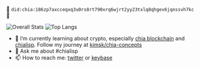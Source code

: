 🌱 `did:chia:186zp7axcceqxq3u0rs8rt790xrq6wjrt2yy23txlq8qhgev6jqnssvh7kc`🌱 

![Overall Stats](https://github-readme-stats.vercel.app/api?username=kimsk&count_private=true&show_icons=true&theme=vue-dark)
![Top Langs](https://github-readme-stats.vercel.app/api/top-langs/?username=kimsk&theme=vue-dark&layout=compact&langs_count=8&hide=javascript,html,css,jupyter%20notebook)

- 🌱 I’m currently learning about crypto, especially [chia blockchain](https://docs.chia.net/docs/01introduction/what-is-chia/) and [chialisp](https://chialisp.com/). Follow my journey at [kimsk/chia-concepts](https://github.com/kimsk/chia-concepts)
- 💬 Ask me about #chialisp
- 📫 How to reach me: [twitter](https://twitter.com/kimsk) or [keybase](https://keybase.io/)


<!--
**kimsk/kimsk** is a ✨ _special_ ✨ repository because its `README.md` (this file) appears on your GitHub profile.

Here are some ideas to get you started:

- 🔭 I’m currently working on ...
- 🌱 I’m currently learning ...
- 👯 I’m looking to collaborate on ...
- 🤔 I’m looking for help with ...
- 💬 Ask me about ...
- 📫 How to reach me: ...
- 😄 Pronouns: ...
- ⚡ Fun fact: ...
-->
